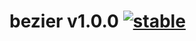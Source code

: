 
# bezier v1.0.0 [![stable](http://badges.github.io/stability-badges/dist/stable.svg)](http://github.com/badges/stability-badges)
